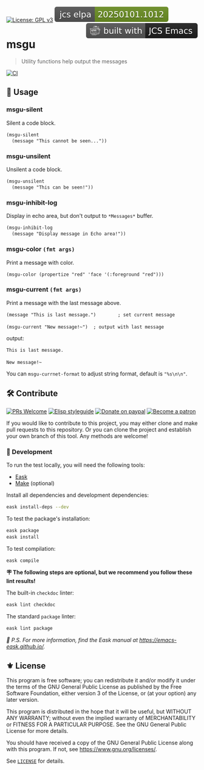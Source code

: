 [![License: GPL v3](https://img.shields.io/badge/License-GPL%20v3-blue.svg)](https://www.gnu.org/licenses/gpl-3.0)
[![JCS-ELPA](https://raw.githubusercontent.com/jcs-emacs/badges/master/elpa/v/msgu.svg)](https://jcs-emacs.github.io/jcs-elpa/#/msgu)
<a href="https://jcs-emacs.github.io/"><img align="right" src="https://raw.githubusercontent.com/jcs-emacs/badges/master/others/built-with/dark.svg" alt="Built with"></a>

# msgu
> Utility functions help output the messages

[![CI](https://github.com/jcs-elpa/msgu/actions/workflows/test.yml/badge.svg)](https://github.com/jcs-elpa/msgu/actions/workflows/test.yml)

## 🔧 Usage

### msgu-silent

Silent a code block.

```elisp
(msgu-silent
  (message "This cannot be seen..."))
```

### msgu-unsilent

Unsilent a code block.

```elisp
(msgu-unsilent
  (message "This can be seen!"))
```

### msgu-inhibit-log

Display in echo area, but don't output to `*Messages*` buffer.

```elisp
(msgu-inhibit-log
  (message "Display message in Echo area!"))
```

### msgu-color `(fmt args)`

Print a message with color.

```elisp
(msgu-color (propertize "red" 'face '(:foreground "red")))
```

### msgu-current `(fmt args)`

Print a message with the last message above.

```elisp
(message "This is last message.")        ; set current message

(msgu-current "New message!~")  ; output with last message
```

output:

```
This is last message.

New message!~
```

You can `msgu-currnet-format` to adjust string format, default is `"%s\n\n"`.

## 🛠️ Contribute

[![PRs Welcome](https://img.shields.io/badge/PRs-welcome-brightgreen.svg)](http://makeapullrequest.com)
[![Elisp styleguide](https://img.shields.io/badge/elisp-style%20guide-purple)](https://github.com/bbatsov/emacs-lisp-style-guide)
[![Donate on paypal](https://img.shields.io/badge/paypal-donate-1?logo=paypal&color=blue)](https://www.paypal.me/jcs090218)
[![Become a patron](https://img.shields.io/badge/patreon-become%20a%20patron-orange.svg?logo=patreon)](https://www.patreon.com/jcs090218)

If you would like to contribute to this project, you may either
clone and make pull requests to this repository. Or you can
clone the project and establish your own branch of this tool.
Any methods are welcome!

### 🔬 Development

To run the test locally, you will need the following tools:

- [Eask](https://emacs-eask.github.io/)
- [Make](https://www.gnu.org/software/make/) (optional)

Install all dependencies and development dependencies:

```sh
eask install-deps --dev
```

To test the package's installation:

```sh
eask package
eask install
```

To test compilation:

```sh
eask compile
```

**🪧 The following steps are optional, but we recommend you follow these lint results!**

The built-in `checkdoc` linter:

```sh
eask lint checkdoc
```

The standard `package` linter:

```sh
eask lint package
```

*📝 P.S. For more information, find the Eask manual at https://emacs-eask.github.io/.*

## ⚜️ License

This program is free software; you can redistribute it and/or modify
it under the terms of the GNU General Public License as published by
the Free Software Foundation, either version 3 of the License, or
(at your option) any later version.

This program is distributed in the hope that it will be useful,
but WITHOUT ANY WARRANTY; without even the implied warranty of
MERCHANTABILITY or FITNESS FOR A PARTICULAR PURPOSE.  See the
GNU General Public License for more details.

You should have received a copy of the GNU General Public License
along with this program.  If not, see <https://www.gnu.org/licenses/>.

See [`LICENSE`](./LICENSE.txt) for details.
